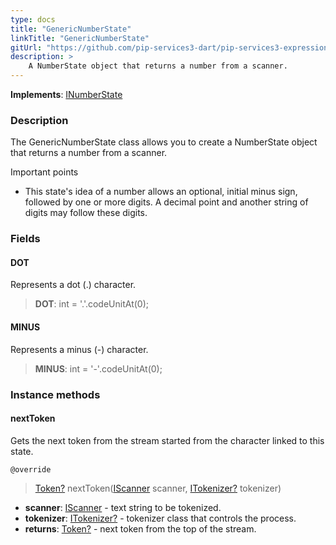 ```yaml
---
type: docs
title: "GenericNumberState"
linkTitle: "GenericNumberState"
gitUrl: "https://github.com/pip-services3-dart/pip-services3-expressions-dart"
description: > 
    A NumberState object that returns a number from a scanner. 
---
```


**Implements**: [INumberState](../../inumber_state)

### Description

The GenericNumberState class allows you to create a NumberState object that returns a number from a scanner.

Important points
- This state's idea of a number allows an optional, initial minus sign, followed by one or more digits. A decimal point and another string of digits may follow these digits.

### Fields

<span class="hide-title-link">

#### DOT
Represents a dot (.) character.
> **DOT**: int = '.'.codeUnitAt(0);

#### MINUS
Represents a minus (-) character.
> **MINUS**: int = '-'.codeUnitAt(0);

</span>



### Instance methods

#### nextToken
Gets the next token from the stream started from the character linked to this state.

`@override`
> [Token?](../../token) nextToken([IScanner](../../../io/iscanner) scanner, [ITokenizer?](../../itokenizer) tokenizer)

- **scanner**: [IScanner](../../../io/iscanner) - text string to be tokenized.
- **tokenizer**: [ITokenizer?](../../itokenizer) - tokenizer class that controls the process.
- **returns**: [Token?](../../token) - next token from the top of the stream.
